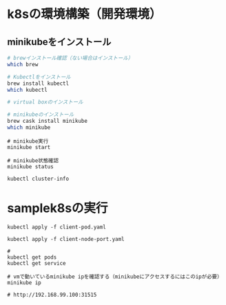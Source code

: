 # k8sの環境構築（開発環境）
## minikubeをインストール
``` bash (mac)
# brewインストール確認（ない場合はインストール）
which brew

# Kubectlをインストール
brew install kubectl
which kubectl

# virtual boxのインストール

# minikubeのインストール
brew cask install minikube
which minikube

```

```
# minikube実行
minikube start

# minikube状態確認
minikube status

kubectl cluster-info
```

# samplek8sの実行
```
kubectl apply -f client-pod.yaml

kubectl apply -f client-node-port.yaml

# 
kubectl get pods
kubectl get service

# vmで動いているminikube ipを確認する（minikubeにアクセスするにはこのipが必要）
minikube ip

# http://192.168.99.100:31515
```